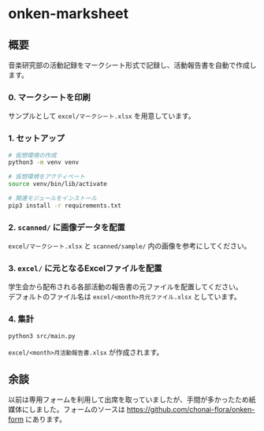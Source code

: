 # onken-marksheet

## 概要
音楽研究部の活動記録をマークシート形式で記録し、活動報告書を自動で作成します。

### 0. マークシートを印刷
サンプルとして `excel/マークシート.xlsx` を用意しています。

### 1. セットアップ
```bash
# 仮想環境の作成
python3 -m venv venv

# 仮想環境をアクティべート
source venv/bin/lib/activate

# 関連モジュールをインストール
pip3 install -r requirements.txt
```

### 2. `scanned/` に画像データを配置
`excel/マークシート.xlsx` と `scanned/sample/` 内の画像を参考にしてください。

### 3. `excel/` に元となるExcelファイルを配置
学生会から配布される各部活動の報告書の元ファイルを配置してください。  
デフォルトのファイル名は `excel/<month>月元ファイル.xlsx` としています。

### 4. 集計
```bash
python3 src/main.py
```
`excel/<month>月活動報告書.xlsx` が作成されます。

## 余談
以前は専用フォームを利用して出席を取っていましたが、手間が多かったため紙媒体にしました。フォームのソースは https://github.com/chonai-flora/onken-form にあります。